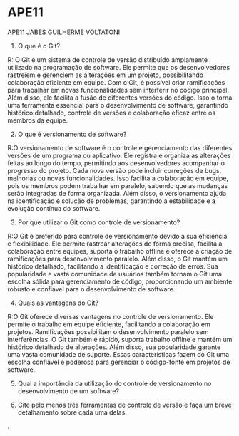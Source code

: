 # APE11
APE11 JABES GUILHERME VOLTATONI

1. O que é o Git?

 R: O Git é um sistema de controle de versão distribuído amplamente utilizado na programação de software. Ele permite que os desenvolvedores rastreiem e gerenciem as alterações em um projeto, possibilitando colaboração eficiente em equipe. Com o Git, é possível criar ramificações para trabalhar em novas funcionalidades sem interferir no código principal. Além disso, ele facilita a fusão de diferentes versões do código. Isso o torna uma ferramenta essencial para o desenvolvimento de software, garantindo histórico detalhado, controle de versões e colaboração eficaz entre os membros da equipe.

2. O que é versionamento de software?

 R:O versionamento de software é o controle e gerenciamento das diferentes versões de um programa ou aplicativo. Ele registra e organiza as alterações feitas ao longo do tempo, permitindo aos desenvolvedores acompanhar o progresso do projeto. Cada nova versão pode incluir correções de bugs, melhorias ou novas funcionalidades. Isso facilita a colaboração em equipe, pois os membros podem trabalhar em paralelo, sabendo que as mudanças serão integradas de forma organizada. Além disso, o versionamento ajuda na identificação e solução de problemas, garantindo a estabilidade e a evolução contínua do software.

3. Por que utilizar o Git como controle de versionamento?

 R:O Git é preferido para controle de versionamento devido a sua eficiência e flexibilidade. Ele permite rastrear alterações de forma precisa, facilita a colaboração entre equipes, suporta o trabalho offline e oferece a criação de ramificações para desenvolvimento paralelo. Além disso, o Git mantém um histórico detalhado, facilitando a identificação e correção de erros. Sua popularidade e vasta comunidade de usuários também tornam o Git uma escolha sólida para gerenciamento de código, proporcionando um ambiente robusto e confiável para o desenvolvimento de software.

4. Quais as vantagens do Git?

 R:O Git oferece diversas vantagens no controle de versionamento. Ele permite o trabalho em equipe eficiente, facilitando a colaboração em projetos. Ramificações possibilitam o desenvolvimento paralelo sem interferências. O Git também é rápido, suporta trabalho offline e mantém um histórico detalhado de alterações. Além disso, sua popularidade garante uma vasta comunidade de suporte. Essas características fazem do Git uma escolha confiável e poderosa para gerenciar o código-fonte em projetos de software.

5. Qual a importância da utilização do controle de versionamento no
desenvolvimento de um software?

6. Cite pelo menos três ferramentas de controle de versão e faça um breve
detalhamento sobre cada uma delas.

.